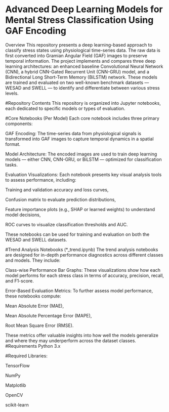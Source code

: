 # Advanced Deep Learning Models for Mental Stress Classification Using GAF Encoding

Overview
This repository presents a deep learning-based approach to classify stress states using physiological time-series data. The raw data is first converted into Gramian Angular Field (GAF) images to preserve temporal information. The project implements and compares three deep learning architectures: an enhanced baseline Convolutional Neural Network (CNN), a hybrid CNN-Gated Recurrent Unit (CNN-GRU) model, and a Bidirectional Long Short-Term Memory (BiLSTM) network. These models are trained and evaluated on two well-known benchmark datasets — WESAD and SWELL — to identify and differentiate between various stress levels.

#Repository Contents
This repository is organized into Jupyter notebooks, each dedicated to specific models or types of evaluation.

#Core Notebooks (Per Model)
Each core notebook includes three primary components:

GAF Encoding: The time-series data from physiological signals is transformed into GAF images to capture temporal dynamics in a spatial format.

Model Architecture: The encoded images are used to train deep learning models — either CNN, CNN-GRU, or BiLSTM — optimized for classification tasks.

Evaluation Visualizations: Each notebook presents key visual analysis tools to assess performance, including:

Training and validation accuracy and loss curves,

Confusion matrix to evaluate prediction distributions,

Feature importance plots (e.g., SHAP or learned weights) to understand model decisions,

ROC curves to visualize classification thresholds and AUC.

These notebooks can be used for training and evaluation on both the WESAD and SWELL datasets.

#Trend Analysis Notebooks (*_trend.ipynb)
The trend analysis notebooks are designed for in-depth performance diagnostics across different classes and models. They include:

Class-wise Performance Bar Graphs: These visualizations show how each model performs for each stress class in terms of accuracy, precision, recall, and F1-score.

Error-Based Evaluation Metrics: To further assess model performance, these notebooks compute:

Mean Absolute Error (MAE),

Mean Absolute Percentage Error (MAPE),

Root Mean Square Error (RMSE).

These metrics offer valuable insights into how well the models generalize and where they may underperform across the dataset classes.                                                         
#Requirements
Python 3.x

#Required Libraries:

TensorFlow 

NumPy

Matplotlib

OpenCV

scikit-learn
